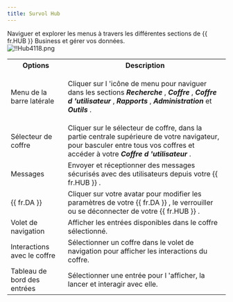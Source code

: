 ```yaml
---
title: Survol Hub
---
```

Naviguer et explorer les menus à travers les différentes sections de {{ fr.HUB }} Business et gérer vos données.  
![!!Hub4118.png](https://webdevolutions.azureedge.net/docs/fr/hub/Hub4118.png) 

<table>
	<tr>
		<th>
Options 
		</th>
		<th>
Description 
		</th>
	</tr>
	<tr>
		<td>
Menu de la barre latérale 
		</td>
		<td>

Cliquer sur l 'icône de menu pour naviguer dans les sections ***Recherche*** , ***Coffre*** , ***Coffre d 'utilisateur*** , ***Rapports*** , ***Administration*** et ***Outils*** . 
		</td>
	</tr>
	<tr>
		<td>
Sélecteur de coffre 
		</td>
		<td>
Cliquer sur le sélecteur de coffre, dans la partie centrale supérieure de votre navigateur, pour basculer entre tous vos coffres et accéder à votre ***Coffre d 'utilisateur*** . 
		</td>
	</tr>
	<tr>
		<td>
Messages 
		</td>
		<td>
Envoyer et réceptionner des messages sécurisés avec des utilisateurs depuis votre {{ fr.HUB }} . 
		</td>
	</tr>
	<tr>
		<td>
{{ fr.DA }} 
		</td>
		<td>
Cliquer sur votre avatar pour modifier les paramètres de votre {{ fr.DA }} , le verrouiller ou se déconnecter de votre {{ fr.HUB }} . 
		</td>
	</tr>
	<tr>
		<td>
Volet de navigation 
		</td>
		<td>
Afficher les entrées disponibles dans le coffre sélectionné. 
		</td>
	</tr>
	<tr>
		<td>
Interactions avec le coffre 
		</td>
		<td>
Sélectionner un coffre dans le volet de navigation pour afficher les interactions du coffre. 
		</td>
	</tr>
	<tr>
		<td>
Tableau de bord des entrées 
		</td>
		<td>
Sélectionner une entrée pour l 'afficher, la lancer et interagir avec elle. 
		</td>
	</tr>
</table>


